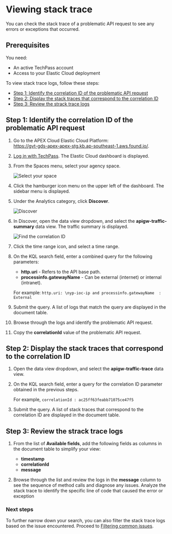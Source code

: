 # Viewing stack trace

You can check the stack trace of a problematic API request to see any errors or exceptions that occurred. 

## Prerequisites
You need:
- An active TechPass account
- Access to your Elastic Cloud deployment

To view stack trace logs, follow these steps:

- [Step 1: Identify the correlation ID of the problematic API request](#step-1-identify-the-correlation-id-of-the-problematic-api-request)
- [Step 2: Display the stack traces that correspond to the correlation ID](#step-2-display-the-stack-traces-that-correspond-to-the-correlation-id)
- [Step 3: Review the strack trace logs](#step-3-review-the-strack-trace-logs)

## Step 1: Identify the correlation ID of the problematic API request

1. Go to the APEX Cloud Elastic Cloud Platform: <br>
    https://gvt-gds-apex-apex-stg.kb.ap-southeast-1.aws.found.io/. 

1. [Log in with TechPass](https://docs.developer.tech.gov.sg/docs/apex-cloud-onboarding/docs/techpass). The Elastic Cloud dashboard is displayed. 

1. From the Spaces menu, select your agency space.

    ![Select your space](https://docs.developer.tech.gov.sg/docs/apex-cloud-troubleshooting-guide/images/login-spaces.png ":size=230") 

1. Click the hamburger icon menu on the upper left of the dashboard. The sidebar menu is displayed. 

1. Under the Analytics category, click **Discover**. 

    ![Discover](https://docs.developer.tech.gov.sg/docs/apex-cloud-troubleshooting-guide/images/discover.png ":size=230")

1. In Discover, open the data view dropdown, and select the **apigw-traffic-summary** data view. The traffic summary is displayed.

    ![Find the correlation ID](https://docs.developer.tech.gov.sg/docs/apex-cloud-troubleshooting-guide/images/find-correlation-ID.png)

1. Click the time range icon, and select a time range. 

1. On the KQL search field, enter a combined query for the following parameters:
    - **http.uri** - Refers to the API base path.
    - **processinfo.gatewayName** - Can be external (internet) or internal (intranet).

    For example: `http.uri: \nyp-ioc-ip and processinfo.gatewayName  : External`

1. Submit the query. A list of logs that match the query are displayed in the document table. 

1. Browse through the logs and identify the problematic API request.

1. Copy the **correlationId** value of the problematic API request.

## Step 2: Display the stack traces that correspond to the correlation ID

1. Open the data view dropdown, and select the **apigw-traffic-trace** data view.

1. On the KQL search field, enter a query for the correlation ID parameter obtained in the previous steps.

    For example, `correlationId : ac25ff63feabb71075ce47f5`

1. Submit the query. A list of stack traces that correspond to the correlation ID are displayed in the document table.

## Step 3: Review the strack trace logs 

1. From the list of **Available fields**, add the following fields as columns in the document table to simplify your view:
    - **timestamp**
    - **correlationId**
    - **message**

1. Browse through the list and review the logs in the **message** column to see the sequence of method calls and diagnose any issues. Analyze the stack trace to identify the specific line of code that caused the error or exception

### Next steps

To further narrow down your search, you can also filter the stack trace logs based on the issue encountered. Proceed to [Filtering common issues](https://docs.developer.tech.gov.sg/docs/apex-cloud-troubleshooting-guide/docs/logs/filtering-common-issues).